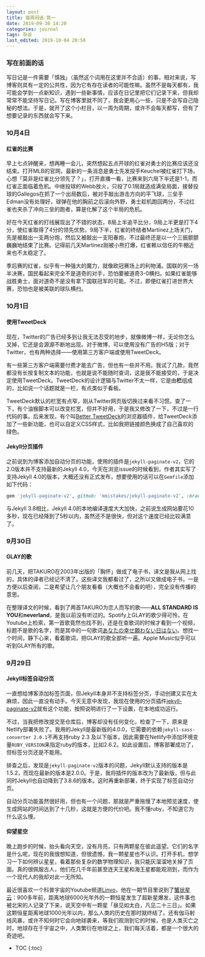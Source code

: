 ```yaml
---
layout: post
title: 每周闲话·其一
date: 2019-09-30 14:20
categories: journal
tags: 杂谈
last_edited: 2019-10-04 20:50
---
```


### 写在前面的话

写日记是一件需要「慎独」（虽然这个词用在这里并不合适）的事，相对来说，写博客则具有一定的公共性，因为它有存在读者的可能性嘛。虽然不是每天都有，我可能会学到一点新知识，遇到一些新事情，应该在日记里把它们记录下来，但我却常常不能坚持写日记。写在博客里就不同了，我会更用心一些，只是不会写自己隐秘的想法。于是，就开了这个小栏目，以一周为周期，或许不会每天都写，但有了想要记录的东西就会写下来。

### 10月4日

#### 红雀的比赛

早上七点钟醒来，想再睡一会儿，突然想起五点开球的红雀对勇士的比赛应该还没结束。打开MLB的官网，最新的一条消息是勇士先发投手Keuchel被红雀打下场，心想「莫非是红雀比分领先了？」，打开直播一看，比赛来到六局下半还是1-1，而红雀正面临着危机。中继投球的Webb放火，只投了0.1局就造成满垒局面，接替投球的Gallegos在抓了一个出局数后，被对手敲出游击方向的平飞球，三垒手Edman没有处理好，球弹在他的胸前之后滚向外野，勇士趁机跑回两分，不过红雀也夹杀了冲向三垒的跑者，算是化解了这个半局的危机。

好在今天红雀的打线展现出了不错的状态，8局上半追平比分，9局上半更是打下4分，使红雀取得了4分的领先优势。9局下半，红雀的终结者Martínez上场关门，先是被敲出一支两分炮，然后又被敲出一支阳春炮，不过最终还是以一个三振颤颤巍巍地结束了比赛。记得前几天Martínez刚被小熊打爆，红雀赖以信任的牛棚近来也不太稳定了。

季后赛的红雀，似乎有一种强大的魔力，就像欧冠赛场上的利物浦。国联的另一场半决赛，国民看起来完全不是道奇的对手，恐怕要被道奇3-0横扫。如果红雀能够战胜勇士，面对道奇不是没有拿下国联冠军的可能。不过，即便红雀打进世界大赛，恐怕也是被美联的球队横扫。

### 10月1日

#### 使用TweetDeck

现在，Twitter的广告已经多到让我无法忍受的地步，就像微博一样，无论你怎么叉掉，它还是会源源不断地出现。对于微博，可以使用没有广告的H5版；对于Twitter，也有两种选择——使用第三方客户端或使用TweetDeck。

有一些第三方客户端需要付费才能去广告，但也有一些并不用。我试了几款，竟然都没有长按复制文本的功能，也就是说不能随时查词，这是我不能接受的，于是决定使用TweetDeck。TweetDeck的设计逻辑与Twitter不太一样，它是由**栏**组成的，比如说一个话题就是一栏，有点类似于看板。

TweetDeck默认的栏宽有点窄，刚从Twitter网页版切换过来看不习惯。查了一下，有个油猴脚本可以改变栏宽，但并不好用，于是我又修改了一下，不过是一行代码的事。后来发现，有个叫[Better TweetDeck](https://better.tw/)的浏览器插件，给TweetDeck添加了一些新功能，也可以自定义CSS样式，比如我把链接颜色换成了自己喜欢的绿色。

#### Jekyll分页插件

之前说到为博客添加自动分页的功能，使用的插件是`jekyll-paginate-v2`，它的2.0版本并不支持最新的Jekyll 4.0，今天在浏览issue的时候看到，作者其实写了支持Jekyll 4.0的版本，大概还没有正式发布，想要使用的话可以在`Gemfile`添加如下代码：

```ruby
gem 'jekyll-paginate-v2', github: 'mmistakes/jekyll-paginate-v2', :branch => 'jekyll-v4'
```

与Jekyll 3.8相比，Jekyll 4.0的本地编译速度大大加快，之前说生成网站要花10多秒，现在已经降到了5秒以内，虽然还不是很快，但对这个速度已经比较满意了。

### 9月30日

#### GLAY的歌

前几天，把TAKURO在2003年出版的「胸怀」做成了电子书，译文是我从网上找的，具体的译者已经记不清了。这些译文我都看过了，之所以又做成电子书，一是方便以后查阅，二是希望让几个朋友看看（大概也不会看的吧），完全没有传播的意思。

在整理译文的时候，看到了两首TAKURO为恋人而写的歌——**ALL STANDARD IS YOU**和**neverland**，是我以前没有听过的。Spotify上GLAY的歌少得可怜，在Youtube上检索，第一首歌竟然也找不到，还是在查歌词的时候才看到一个视频，标题不是歌的名字，而是其中的一句歌词[あなたの幸せ願わない日はない](https://www.youtube.com/watch?v=2Xyx_0zWNQw)。想找一个时间，静下心来，看着歌词，把GLAY的歌全部听一遍。Apple Music似乎可以听到GLAY所有的歌。

### 9月29日

#### Jekyll标签自动分页

一直想给博客添加标签页面，但Jekyll本身并不支持标签分页，手动创建又实在太麻烦，因此一直没有动手。今天无意中发现，我现在使用的分页插件[jekyll-paginate-v2](https://github.com/sverrirs/jekyll-paginate-v2)就有这个功能，按照说明进行了一下设置，在本地成功运行。

不过，当我把修改提交至仓库后，博客却没有任何变化，检查了一下，原来是Netlify部署失败了。我用的Jekyll是最新版的4.0.0，它需要的依赖`jekyll-sass-converter 2.0.1`不再支持ruby 2.3
及以下版本，因此需要在Netlify中添加环境变量`RUBY_VERSION`来指定ruby的版本，比如2.6.2。如此设置后，博客部署成功了，但标签分页还是不能用。

排查之后，发现是`jekyll-paginate-v2`版本的问题，Jekyll默认支持的版本是1.5.2，而现在最新的版本是2.0.0。于是，我将插件的版本改为了最新版，但与此同时Jekyll也自动降到了3.8.6的版本。这时再重新部署，终于实现了标签自动分页。

自动分页功能虽然很好用，但也有一个问题，那就是严重拖慢了本地预览速度，使生成网站的时间达到了十几秒，这就是方便的代价吧。我不懂ruby，不知道它为什么这么慢。

#### 仰望星空

晚上跑步的时候，抬头看向天空，没有月亮，只有两颗星在彼此遥望。它们的名字是什么呢，现在的我很想知道，但很遗憾，我一颗星星也不认识。打开手机，想学习一下如何辨认星星，看着那些复杂的数学物理知识，我只能灰溜溜地关掉了页面。真的很佩服古人，他们在几千年前甚至连天王星和海王星都能观测到，而作为一个现代人的我却对此一无所知。

最近很喜欢一个科普宇宙的Youtube频道[Linvo](https://www.youtube.com/channel/UCjHCBI7CNqQwzuaiDtCAQmA)，他在一期节目里说到了[蟹状星云](https://www.youtube.com/watch?v=yKjK-1qH7xA&list=UUjHCBI7CNqQwzuaiDtCAQmA)：900多年前，距离地球6000光年外的一颗恒星发生了超新星爆发，这件事也被北宋的人记录了下来，说天空中有一颗星「昼见如太白，凡见二十三日」。如果这颗恒星距离地球1000光年以内，那么人类的历史在那时就终结了。还有伽马射线风暴，或许不知何时它会向地球袭来，等我们观测到它的时候，也是人类灭亡之时。地球存在于宇宙之中，人类繁衍在地球之上，我们每天活着，都是一个很大的奇迹吧。


* TOC
{:toc}